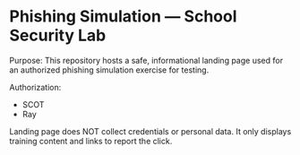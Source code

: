 # Phishing Simulation — School Security Lab

Purpose: This repository hosts a safe, informational landing page used for an authorized phishing simulation exercise for testing.

Authorization:
- SCOT
- Ray

Landing page does NOT collect credentials or personal data. It only displays training content and links to report the click.
